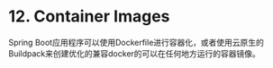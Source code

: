 # 12. Container Images

Spring Boot应用程序可以使用Dockerfile进行容器化，或者使用云原生的Buildpack来创建优化的兼容docker的可以在任何地方运行的容器镜像。
